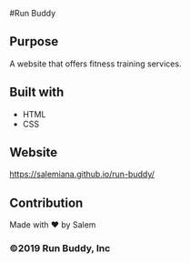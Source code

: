 #Run Buddy

## Purpose
A website that offers fitness training services.

## Built with
* HTML
* CSS

## Website
https://salemiana.github.io/run-buddy/

## Contribution
Made with ❤️ by Salem

### ©2019 Run Buddy, Inc
